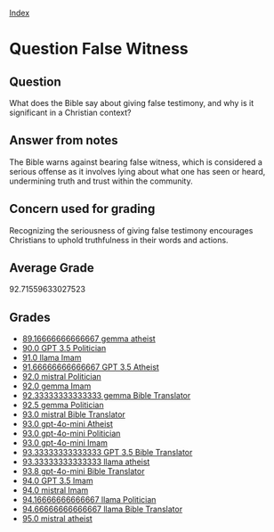 
[Index](../../index.md)
# Question False Witness
## Question
What does the Bible say about giving false testimony, and why is it significant in a Christian context?

## Answer from notes
The Bible warns against bearing false witness, which is considered a serious offense as it involves lying about what one has seen or heard, undermining truth and trust within the community.

## Concern used for grading
Recognizing the seriousness of giving false testimony encourages Christians to uphold truthfulness in their words and actions.

## Average Grade
92.71559633027523

## Grades
 * [89.16666666666667 gemma atheist](../answers/gemma_atheist/False_Witness.md)
 * [90.0 GPT 3.5 Politician](../answers/GPT_3.5_Politician/False_Witness.md)
 * [91.0 llama Imam](../answers/llama_Imam/False_Witness.md)
 * [91.66666666666667 GPT 3.5 Atheist](../answers/GPT_3.5_Atheist/False_Witness.md)
 * [92.0 mistral Politician](../answers/mistral_Politician/False_Witness.md)
 * [92.0 gemma Imam](../answers/gemma_Imam/False_Witness.md)
 * [92.33333333333333 gemma Bible Translator](../answers/gemma_Bible_Translator/False_Witness.md)
 * [92.5 gemma Politician](../answers/gemma_Politician/False_Witness.md)
 * [93.0 mistral Bible Translator](../answers/mistral_Bible_Translator/False_Witness.md)
 * [93.0 gpt-4o-mini Atheist](../answers/gpt-4o-mini_Atheist/False_Witness.md)
 * [93.0 gpt-4o-mini Politician](../answers/gpt-4o-mini_Politician/False_Witness.md)
 * [93.0 gpt-4o-mini Imam](../answers/gpt-4o-mini_Imam/False_Witness.md)
 * [93.33333333333333 GPT 3.5 Bible Translator](../answers/GPT_3.5_Bible_Translator/False_Witness.md)
 * [93.33333333333333 llama atheist](../answers/llama_atheist/False_Witness.md)
 * [93.8 gpt-4o-mini Bible Translator](../answers/gpt-4o-mini_Bible_Translator/False_Witness.md)
 * [94.0 GPT 3.5 Imam](../answers/GPT_3.5_Imam/False_Witness.md)
 * [94.0 mistral Imam](../answers/mistral_Imam/False_Witness.md)
 * [94.16666666666667 llama Politician](../answers/llama_Politician/False_Witness.md)
 * [94.66666666666667 llama Bible Translator](../answers/llama_Bible_Translator/False_Witness.md)
 * [95.0 mistral atheist](../answers/mistral_atheist/False_Witness.md)
